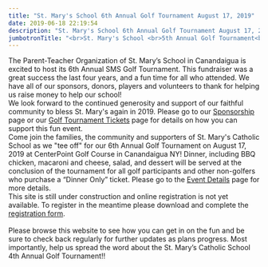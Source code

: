 ```yaml
---
title: "St. Mary's School 6th Annual Golf Tournament August 17, 2019"
date: 2019-06-18 22:19:54
description: "St. Mary's School 6th Annual Golf Tournament August 17, 2019"
jumbotronTitle: "<br>St. Mary's School <br>5th Annual Golf Tournament<br>August 17, 2019"
---
```

The Parent-Teacher Organization of St. Mary’s School in Canandaigua is excited to host its 6th Annual SMS Golf Tournament. This fundraiser was a great success the last four years, and a fun time for all who attended. We have all of our sponsors, donors, players and volunteers to thank for helping us raise money to help our school!
<br>
We look forward to the continued generosity and support of our faithful community to bless St. Mary's again in 2019.   Please go to our <a href="/sponsorship">Sponsorship</a> page or our <a href="/tickets">Golf Tournament Tickets</a> page for details on how you can support this fun event.
<br>
Come join the families, the community and supporters of St. Mary's Catholic School as we "tee off" for our 6th Annual Golf Tournament on August 17, 2019 at CenterPoint Golf Course in Canandaigua NY! Dinner, including BBQ chicken, macaroni and cheese, salad, and dessert will be served at the conclusion of the tournament for all golf participants and other non-golfers who purchase a “Dinner Only” ticket. Please go to the <a href="/EventDetails/">Event Details</a> page for more details.
<br>
This site is still under construction and online registration is not yet available. To register in the meantime please download and complete the <a href="/forms/2019/2019 registration.pdf">registration form</a>.
<br><br>
Please browse this website to see how you can get in on the fun and be sure to check back regularly for further updates as plans progress. Most importantly, help us spread the word about the St. Mary’s Catholic School 4th Annual Golf Tournament!!
